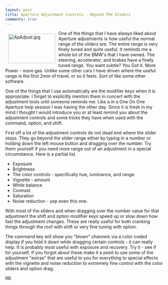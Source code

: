 ```yaml
---
layout: post
title: Aperture Adjustment Controls - Beyond The Sliders
comments: true
---
```

<a rel="lightbox" href="/wp-content/uploads/2010/02/ApAdjust.jpg"><img title="ApAdjust.jpg" src="/wp-content/uploads/2010/02/.thumbs/.ApAdjust.jpg" border="0" alt="ApAdjust.jpg" hspace="10" vspace="10" width="150" height="94" align="left" /></a>One of the things that I have always liked about Aperture adjustments is how useful the normal range of the sliders are. The entire range is very finely tuned and quite useful. It reminds me a whole lot of the BMW's that I have owned. The steering, accelerator, and brakes have a finely tuned range. You want subtle? You Got it. More Power - more gas. Unlike some other cars I have driven where the useful range is the first 2mm of travel, or so it feels. Sort of like some other software.

One of the things that I use automatically are the modifier keys when it is appropriate. I forget to explicitly mention them in concert with the adjustment tools until someone reminds me. Like a in a One On One Aperture help session I was having the other day. Since it is fresh in my mind I thought I would introduce you or at least remind you about the adjustment controls and some tricks they have when used with the command, option, and shift.

First off a lot of the adjustment controls do not dead end where the slider stops. They go beyond the slider range either by typing in a number or holding down the left mouse button and dragging over the number. Try them yourself if you need more range out of an adjustment in a special circumstance. Here is a partial list.
<ul>
	<li>Exposure</li>
	<li>Brightness</li>
	<li>The color controls - specifically hue, luminance, and range</li>
	<li>Vignette - amount</li>
	<li>White balance</li>
	<li>Contrast</li>
	<li>Saturation</li>
	<li>Noise reduction - yep even this one.</li>
</ul>
With most of the sliders and when dragging over the number value for that adjustment the shift and option modifier keys speed up or slow down how fast the adjustment changes. These are really useful for both cranking things through the roof with shift or very fine tuning with option.

The command key will show you "blown" channels via a color coded display if you hold it down while dragging certain controls - it can really help. It is probably most useful with exposure and recovery. Try it - see if for yourself. If you forgot about these make it a point to use some of the adjustment "extras" that are useful to you for everything to special effects with the vignette and noise reduction to extremely fine control with the color sliders and option drag.

RB